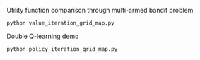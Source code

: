 Utility function comparison through multi-armed bandit problem
```
python value_iteration_grid_map.py
```

Double Q-learning demo
```
python policy_iteration_grid_map.py
```